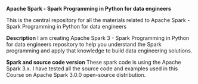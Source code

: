 **Apache Spark  - Spark Programming in Python for data engineers**

This is the central repository for all the materials related to Apache Spark  - Spark Programming in Python for data engineers


**Description**
I am creating Apache Spark 3 - Spark Programming in Python for data engineers repository to help you understand the Spark programming and apply that knowledge to build data engineering solutions. 


**Spark and source code version**
These spark code is using the Apache Spark 3.x. I have tested all the source code and examples used in this Course on Apache Spark 3.0.0 open-source distribution.

